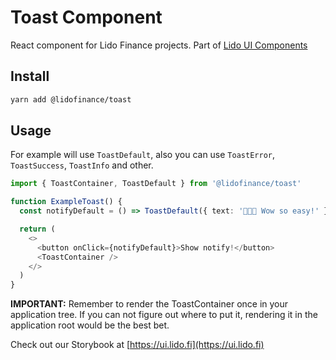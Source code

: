 # Toast Component

React component for Lido Finance projects.
Part of [Lido UI Components](https://github.com/lidofinance/ui/#readme)

## Install

```bash
yarn add @lidofinance/toast
```

## Usage

For example will use `ToastDefault`, also you can use `ToastError`, `ToastSuccess`, `ToastInfo` and other.

```ts
import { ToastContainer, ToastDefault } from '@lidofinance/toast'

function ExampleToast() {
  const notifyDefault = () => ToastDefault({ text: '🚀🚀🚀 Wow so easy!' })

  return (
    <>
      <button onClick={notifyDefault}>Show notify!</button>
      <ToastContainer />
    </>
  )
}
```

**IMPORTANT:** Remember to render the ToastContainer once in your application tree. If
you can not figure out where to put it, rendering it in the application root would
be the best bet.

Check out our Storybook at [https://ui.lido.fi](https://ui.lido.fi)
